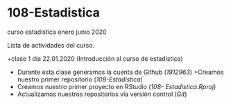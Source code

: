 # 108-Estadistica
curso estadística enero junio 2020

Lista de actividades del curso. 

+clase 1 día 22.01.2020 (Introducción al curso de estadística)
+ Durante esta clase generamos la cuenta de Github (*1912963*)
+Creamos nuestro primer repositorio (*108-Estadistica*)
+ Creamos nuestro primer proyecto en RStudio (*108- Estadistica.Rproj*)
+ Actualizamos nuestros repositorios vía versión control (*Git*)



